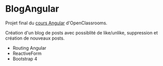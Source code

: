 # BlogAngular

Projet final du [cours Angular](https://openclassrooms.com/fr/courses/4668271-developpez-des-applications-web-avec-angular) d'OpenClassrooms.

Création d'un blog de posts avec possiblité de like/unlike, suppression et création de nouveaux posts.

* Routing Angular
* ReactiveForm
* Bootstrap 4
